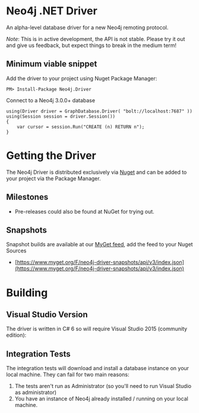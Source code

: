 # Neo4j .NET Driver

An alpha-level database driver for a new Neo4j remoting protocol. 

*Note*: This is in active development, the API is not stable. Please try it out and give us feedback, but expect 
things to break in the medium term!

## Minimum viable snippet

Add the driver to your project using Nuget Package Manager:

    PM> Install-Package Neo4j.Driver

Connect to a Neo4j 3.0.0+ database

    using(Driver driver = GraphDatabase.Driver( "bolt://localhost:7687" ))
    using(Session session = driver.Session())
    {
        var cursor = session.Run("CREATE (n) RETURN n");
    }

# Getting the Driver

The Neo4j Driver is distributed exclusively via [Nuget](https://www.nuget.org/packages/Neo4j.Driver) and can be added to your project via the Package Manager.

## Milestones

* Pre-releases could also be found at NuGet for trying out. 

## Snapshots

Snapshot builds are available at our [MyGet feed](https://www.myget.org/feed/neo4j-driver-snapshots/package/nuget/Neo4j.Driver), add the feed to your Nuget Sources

* [https://www.myget.org/F/neo4j-driver-snapshots/api/v3/index.json](https://www.myget.org/F/neo4j-driver-snapshots/api/v3/index.json)

# Building

## Visual Studio Version

The driver is written in C# 6 so will require Visual Studio 2015 (community edition):

## Integration Tests

The integration tests will download and install a database instance on your local machine.
They can fail for two main reasons:

1. The tests aren't run as Administrator (so you'll need to run Visual Studio as administrator)
2. You have an instance of Neo4j already installed / running on your local machine.
